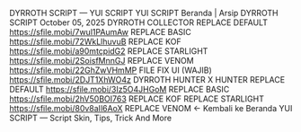 DYRROTH SCRIPT — YUI SCRIPT
YUI SCRIPT
Beranda
|
Arsip
DYRROTH SCRIPT
October 05, 2025
DYRROTH COLLECTOR
REPLACE DEFAULT
https://sfile.mobi/7wul1PAumAw
REPLACE BASIC
https://sfile.mobi/72WkLlhuvuB
REPLACE KOF
https://sfile.mobi/a90mtcpidG2
REPLACE STARLIGHT
https://sfile.mobi/2SoisfMnnGJ
REPLACE VENOM
https://sfile.mobi/22GhZwVHmMP
FILE FIX UI (WAJIB)
https://sfile.mobi/2DJT1XhWO4z
DYRROTH HUNTER X HUNTER
REPLACE DEFAULT
https://sfile.mobi/3Iz5O4JHGoM
REPLACE BASIC
https://sfile.mobi/2hV50BOI763
REPLACE KOF
REPLACE STARLIGHT
https://sfile.mobi/80v8aIl6AoX
REPLACE VENOM
← Kembali ke Beranda
YUI SCRIPT — Script Skin, Tips, Trick And More